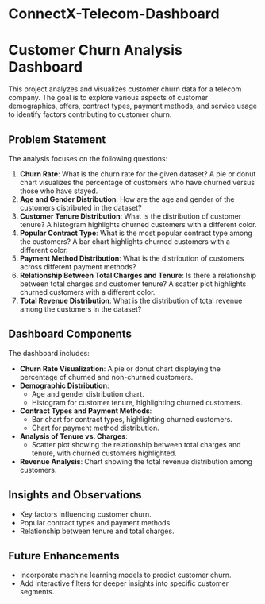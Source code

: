 # ConnectX-Telecom-Dashboard

# Customer Churn Analysis Dashboard

This project analyzes and visualizes customer churn data for a telecom company. The goal is to explore various aspects of customer demographics, offers, contract types, payment methods, and service usage to identify factors contributing to customer churn.

## Problem Statement
The analysis focuses on the following questions:
1. **Churn Rate**: What is the churn rate for the given dataset? A pie or donut chart visualizes the percentage of customers who have churned versus those who have stayed.
2. **Age and Gender Distribution**: How are the age and gender of the customers distributed in the dataset?
3. **Customer Tenure Distribution**: What is the distribution of customer tenure? A histogram highlights churned customers with a different color.
4. **Popular Contract Type**: What is the most popular contract type among the customers? A bar chart highlights churned customers with a different color.
5. **Payment Method Distribution**: What is the distribution of customers across different payment methods?
6. **Relationship Between Total Charges and Tenure**: Is there a relationship between total charges and customer tenure? A scatter plot highlights churned customers with a different color.
7. **Total Revenue Distribution**: What is the distribution of total revenue among the customers in the dataset?

## Dashboard Components
The dashboard includes:
- **Churn Rate Visualization**: A pie or donut chart displaying the percentage of churned and non-churned customers.
- **Demographic Distribution**:
  - Age and gender distribution chart.
  - Histogram for customer tenure, highlighting churned customers.
- **Contract Types and Payment Methods**:
  - Bar chart for contract types, highlighting churned customers.
  - Chart for payment method distribution.
- **Analysis of Tenure vs. Charges**:
  - Scatter plot showing the relationship between total charges and tenure, with churned customers highlighted.
- **Revenue Analysis**: Chart showing the total revenue distribution among customers.
## Insights and Observations
- Key factors influencing customer churn.
- Popular contract types and payment methods.
- Relationship between tenure and total charges.

## Future Enhancements
- Incorporate machine learning models to predict customer churn.
- Add interactive filters for deeper insights into specific customer segments.
